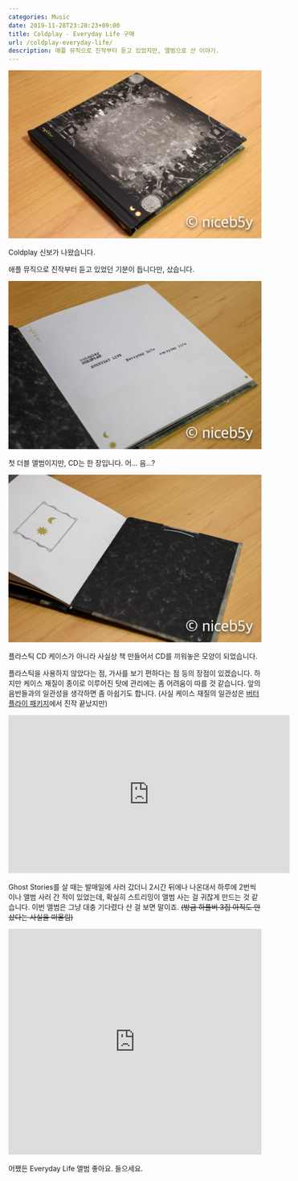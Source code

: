 ```yaml
---
categories: Music
date: 2019-11-28T23:28:23+09:00
title: Coldplay - Everyday Life 구매
url: /coldplay-everyday-life/
description: 애플 뮤직으로 진작부터 듣고 있었지만, 앨범으로 산 이야기.
---
```


![Everyday Life 표지](01.jpg)

Coldplay 신보가 나왔습니다.

애플 뮤직으로 진작부터 듣고 있었던 기분이 듭니다만, 샀습니다.

![Everyday Life 첫 페이지](02.jpg)

첫 더블 앨범이지만, CD는 한 장입니다. 어... 음...?

![Everyday Life 마지막 페이지](03.jpg)

플라스틱 CD 케이스가 아니라 사실상 책 만들어서 CD를 끼워놓은 모양이 되었습니다.

플라스틱을 사용하지 않았다는 점, 가사를 보기 편하다는 점 등의 장점이 있겠습니다. 하지만 케이스 재질이 종이로 이루어진 탓에 관리에는 좀 어려움이 따를 것 같습니다. 앞의 음반들과의 일관성을 생각하면 좀 아쉽기도 합니다. (사실 케이스 재질의 일관성은 [버터플라이 패키지](/the-most-terrible-act-of-my-most-favorite-band/)에서 진작 끝났지만)

<iframe width="560" height="315" src="https://www.youtube.com/embed/AAXHlLy4PdA" frameborder="0" allow="accelerometer; autoplay; encrypted-media; gyroscope; picture-in-picture" allowfullscreen></iframe>

Ghost Stories를 살 때는 발매일에 사러 갔더니 2시간 뒤에나 나온대서 하루에 2번씩이나 앨범 사러 간 적이 있었는데, 확실히 스트리밍이 앨범 사는 걸 귀찮게 만드는 것 같습니다. 이번 앨범은 그냥 대충 기다렸다 산 걸 보면 말이죠. ~~(방금 하플버 3집 아직도 안 샀다는 사실을 떠올림)~~

<iframe allow="autoplay *; encrypted-media *;" frameborder="0" height="450" style="width:100%;max-width:660px;overflow:hidden;background:transparent;" sandbox="allow-forms allow-popups allow-same-origin allow-scripts allow-storage-access-by-user-activation allow-top-navigation-by-user-activation" src="https://embed.music.apple.com/kr/album/everyday-life/1484143521"></iframe>

어쨌든 Everyday Life 앨범 좋아요. 들으세요.
